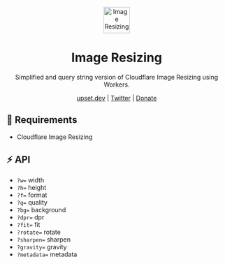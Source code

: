 <p align="center">
  <a href="https://upset.dev">
    <img src="https://avatar.fly.dev/image-resizing.svg?text=I" alt="Image Resizing" height="60"/>
  </a>
</p>

<h1 align="center">Image Resizing</h1>

<p align="center">Simplified and query string version of Cloudflare Image Resizing using Workers.</p>

<p align="center">
  <a href="https://upset.dev">upset.dev</a> |
  <a href="https://twitter.com/fransallen">Twitter</a> |
  <a href="https://www.patreon.com/fransallen">Donate</a>
</p>

## :wrench: Requirements

- Cloudflare Image Resizing

## :zap: API

- `?w=` width
- `?h=` height
- `?f=` format
- `?q=` quality
- `?bg=` background
- `?dpr=` dpr
- `?fit=` fit
- `?rotate=` rotate
- `?sharpen=` sharpen
- `?gravity=` gravity
- `?metadata=` metadata